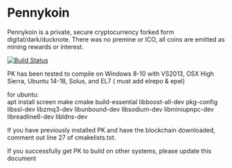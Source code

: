 # Pennykoin

   Pennykoin is a private, secure cryptocurrency forked form digital/dark/ducknote.  There was no premine or ICO, all coins are emitted as mining rewards or interest.

[![Build Status](https://travis-ci.org/Pennykoin/Pennykoin.svg?branch=master)](https://travis-ci.org/Pennykoin/Pennykoin)


PK has been tested to compile on Windows 8-10 with VS2013, OSX High Sierra, Ubuntu 14-18, Solus, and EL7 ( must add elrepo & epel)



for ubuntu:  
     apt install screen make cmake build-essential libboost-all-dev pkg-config libssl-dev libzmq3-dev libunbound-dev libsodium-dev libminiupnpc-dev libreadline6-dev libldns-dev



If you have previously installed PK and have the blockchain downloaded, comment out line 27 of cmakelists.txt.



  If you successfully get PK to build on other systems, please update this document
